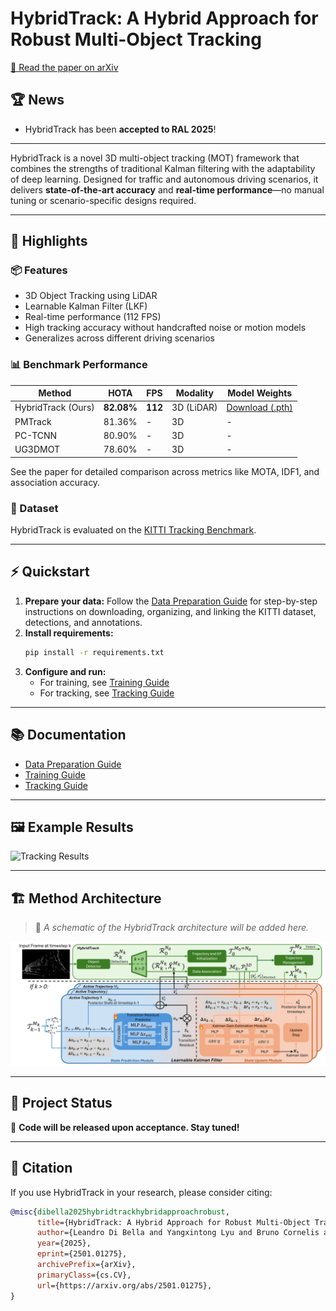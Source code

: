 # HybridTrack: A Hybrid Approach for Robust Multi-Object Tracking

[📄 Read the paper on arXiv](https://www.arxiv.org/abs/2501.01275)

## 🏆 News

- HybridTrack has been **accepted to RAL 2025**!

---
HybridTrack is a novel 3D multi-object tracking (MOT) framework that combines the strengths of traditional Kalman filtering with the adaptability of deep learning. Designed for traffic and autonomous driving scenarios, it delivers **state-of-the-art accuracy** and **real-time performance**—no manual tuning or scenario-specific designs required.

---

## 🚀 Highlights

### 📦 Features
- 3D Object Tracking using LiDAR
- Learnable Kalman Filter (LKF)
- Real-time performance (112 FPS)
- High tracking accuracy without handcrafted noise or motion models
- Generalizes across different driving scenarios

### 📊 Benchmark Performance
| Method               | HOTA     | FPS   | Modality   | Model Weights                                                                 |
|----------------------|----------|-------|------------|-------------------------------------------------------------------------------|
| HybridTrack (Ours)   | **82.08%** | **112** | 3D (LiDAR) | [Download (.pth)](https://drive.google.com/file/d/1beFjycNjTtb2nDDf0vteHp1NNbR4lrvR/view?usp=sharing) |
| PMTrack              | 81.36%   | -     | 3D         | -                                                                             |
| PC-TCNN              | 80.90%   | -     | 3D         | -                                                                             |
| UG3DMOT              | 78.60%   | -     | 3D         | -                                                                             |

See the paper for detailed comparison across metrics like MOTA, IDF1, and association accuracy.

### 📁 Dataset
HybridTrack is evaluated on the [KITTI Tracking Benchmark](https://www.cvlibs.net/datasets/kitti/eval_tracking.php).

---

## ⚡ Quickstart

1. **Prepare your data:** Follow the [Data Preparation Guide](docs/create_data.md) for step-by-step instructions on downloading, organizing, and linking the KITTI dataset, detections, and annotations.
2. **Install requirements:**
   ```bash
   pip install -r requirements.txt
   ```
3. **Configure and run:**
   - For training, see [Training Guide](docs/training.md)
   - For tracking, see [Tracking Guide](docs/tracking.md)

---

## 📚 Documentation
- [Data Preparation Guide](docs/create_data.md)
- [Training Guide](docs/training.md)
- [Tracking Guide](docs/tracking.md)

---

## 🖼️ Example Results
![Tracking Results](hybridtrack_demo.gif)

---
## 🏗️ Method Architecture

> 📌 *A schematic of the HybridTrack architecture will be added here.*

![Method Architecture](model_architecture_11.jpg)

---

## 📝 Project Status

🚧 **Code will be released upon acceptance. Stay tuned!**

---



## 📜 Citation
If you use HybridTrack in your research, please consider citing:

```bibtex
@misc{dibella2025hybridtrackhybridapproachrobust,
      title={HybridTrack: A Hybrid Approach for Robust Multi-Object Tracking}, 
      author={Leandro Di Bella and Yangxintong Lyu and Bruno Cornelis and Adrian Munteanu},
      year={2025},
      eprint={2501.01275},
      archivePrefix={arXiv},
      primaryClass={cs.CV},
      url={https://arxiv.org/abs/2501.01275}, 
}
```
